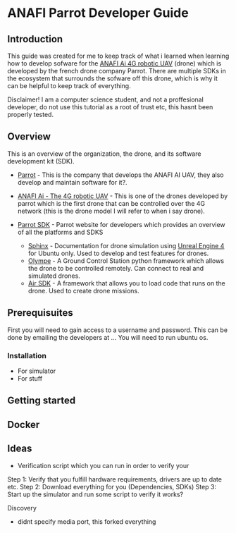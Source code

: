 # ANAFI Parrot Developer Guide

## Introduction

This guide was created for me to keep track of what i learned when learning how to develop sofware for the [ANAFI Ai 4G robotic UAV](https://www.parrot.com/us/drones/anafi-ai) (drone) which is developed by the french drone company Parrot. There are multiple SDKs in the ecosystem that surrounds the sofware off this drone, which is why it can be helpful to keep track of everything.

Disclaimer! I am a computer science student, and not a proffesional developer, do not use this tutorial as a root of trust etc, this hasnt been properly tested.

## Overview

This is an overview of the organization, the drone, and its software development kit (SDK).

* [Parrot](https://www.parrot.com/us) - This is the company that develops the ANAFI AI UAV, they also develop and maintain software for it?.

* [ANAFI Ai - The 4G robotic UAV](https://www.parrot.com/us/drones/anafi-ai) - This is one of the drones developed by parrot which is the first drone that can be controlled over the 4G network (this is the drone model I will refer to when i say drone).

* [Parrot SDK](https://developer.parrot.com/) - Parrot website for developers which provides an overview of all the platforms and SDKS
    
    * [Sphinx](https://developer.parrot.com/docs/sphinx/) - Documentation for drone simulation using [Unreal Engine 4](https://www.unrealengine.com/en-US) for Ubuntu only. Used to develop and test features for drones.
    * [Olympe](https://developer.parrot.com/docs/olympe/overview.html) - A Ground Control Station python framework which allows the drone to be controlled remotely. Can connect to real and simulated drones.
    * [Air SDK](https://developer.parrot.com/docs/airsdk/general/overview.html) - A framework that allows you to load code that runs on the drone. Used to create drone missions.

## Prerequisuites

First you will need to gain access to a username and password. This can be done by emailing the developers at ... You will need to run ubuntu os.

### Installation

* For simulator
* For stuff

## Getting started

## Docker

## Ideas

* Verification script which you can run in order to verify your

Step 1: Verify that you fulfill hardware requirements, drivers are up to date etc.
Step 2: Download everything for you (Dependencies, SDKs)
Step 3: Start up the simulator and run some script to verify it works?


Discovery

- didnt specify media port, this forked everything